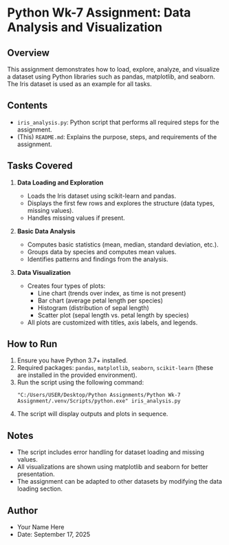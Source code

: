 # Python Wk-7 Assignment: Data Analysis and Visualization

## Overview

This assignment demonstrates how to load, explore, analyze, and visualize a dataset using Python libraries such as pandas, matplotlib, and seaborn. The Iris dataset is used as an example for all tasks.

## Contents

- `iris_analysis.py`: Python script that performs all required steps for the assignment.
- (This) `README.md`: Explains the purpose, steps, and requirements of the assignment.

## Tasks Covered

1. **Data Loading and Exploration**

   - Loads the Iris dataset using scikit-learn and pandas.
   - Displays the first few rows and explores the structure (data types, missing values).
   - Handles missing values if present.

2. **Basic Data Analysis**

   - Computes basic statistics (mean, median, standard deviation, etc.).
   - Groups data by species and computes mean values.
   - Identifies patterns and findings from the analysis.

3. **Data Visualization**
   - Creates four types of plots:
     - Line chart (trends over index, as time is not present)
     - Bar chart (average petal length per species)
     - Histogram (distribution of sepal length)
     - Scatter plot (sepal length vs. petal length by species)
   - All plots are customized with titles, axis labels, and legends.

## How to Run

1. Ensure you have Python 3.7+ installed.
2. Required packages: `pandas`, `matplotlib`, `seaborn`, `scikit-learn` (these are installed in the provided environment).
3. Run the script using the following command:
   ```
   "C:/Users/USER/Desktop/Python Assignments/Python Wk-7 Assignment/.venv/Scripts/python.exe" iris_analysis.py
   ```
4. The script will display outputs and plots in sequence.

## Notes

- The script includes error handling for dataset loading and missing values.
- All visualizations are shown using matplotlib and seaborn for better presentation.
- The assignment can be adapted to other datasets by modifying the data loading section.

## Author

- Your Name Here
- Date: September 17, 2025

